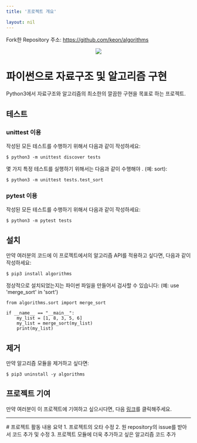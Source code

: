 ```yaml
---
title: '프로젝트 개요'

layout: nil
---
```


Fork한 Repository 주소: https://github.com/keon/algorithms
<br>
<p align="center"><img src="https://raw.githubusercontent.com/keon/algorithms/master/docs/source/_static/logo/logotype1blue.png"></p>

# 파이썬으로 자료구조 및 알고리즘 구현

Python3에서 자료구조와 알고리즘의 최소한의 깔끔한 구현을 목표로 하는 프로젝트.

## 테스트

### unittest 이용
작성된 모든 테스트를 수행하기 위해서 다음과 같이 작성하세요:

    $ python3 -m unittest discover tests

몇 가지 특정 테스트를 실행하기 위해서는 다음과 같이 수행해야 . (예: sort):

    $ python3 -m unittest tests.test_sort

### pytest 이용
작성된 모든 테스트를 수행하기 위해서 다음과 같이 작성하세요:

    $ python3 -m pytest tests

## 설치
만약 여러분의 코드에 이 프로젝트에서의 알고리즘 API를 적용하고 싶다면, 다음과 같이 작성하세요:

    $ pip3 install algorithms

정상적으로 설치되었는지는 파이썬 파일을 만들어서 검사할 수 있습니다: (예: use 'merge_sort' in 'sort')

```python3
from algorithms.sort import merge_sort

if __name__ == "__main__":
    my_list = [1, 8, 3, 5, 6]
    my_list = merge_sort(my_list)
    print(my_list)
```

## 제거
만약 알고리즘 모듈을 제거하고 싶다면:

    $ pip3 uninstall -y algorithms

## 프로젝트 기여
만약 여러분이 이 프로젝트에 기여하고 싶으시다면, 다음 <a href="https://github.com/keon/algorithms/blob/master/CONTRIBUTING.md">링크</a>를 클릭해주세요.

<hr>
# 프로젝트 활동 내용 요약
1. 프로젝트의 오타 수정
2. 원 repository의 issue를 받아서 코드 추가 및 수정
3. 프로젝트 모듈에 더욱 추가하고 싶은 알고리즘 코드 추가
